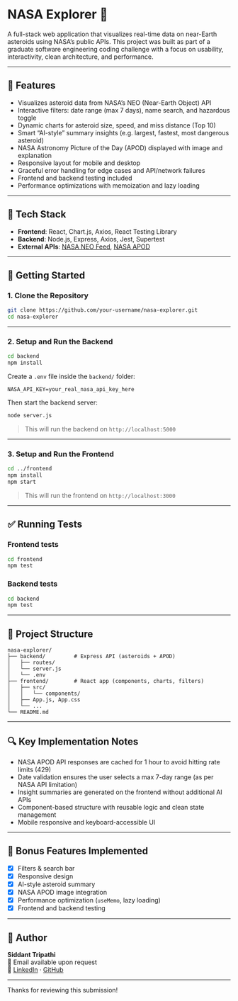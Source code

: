 
# NASA Explorer 🚀

A full-stack web application that visualizes real-time data on near-Earth asteroids using NASA’s public APIs. This project was built as part of a graduate software engineering coding challenge with a focus on usability, interactivity, clean architecture, and performance.

---

## 🌟 Features

- Visualizes asteroid data from NASA’s NEO (Near-Earth Object) API
- Interactive filters: date range (max 7 days), name search, and hazardous toggle
- Dynamic charts for asteroid size, speed, and miss distance (Top 10)
- Smart “AI-style” summary insights (e.g. largest, fastest, most dangerous asteroid)
- NASA Astronomy Picture of the Day (APOD) displayed with image and explanation
- Responsive layout for mobile and desktop
- Graceful error handling for edge cases and API/network failures
- Frontend and backend testing included
- Performance optimizations with memoization and lazy loading

---

## 🧰 Tech Stack

- **Frontend**: React, Chart.js, Axios, React Testing Library
- **Backend**: Node.js, Express, Axios, Jest, Supertest
- **External APIs**: [NASA NEO Feed](https://api.nasa.gov), [NASA APOD](https://api.nasa.gov)

---

## 🚀 Getting Started

### 1. Clone the Repository

```bash
git clone https://github.com/your-username/nasa-explorer.git
cd nasa-explorer
```

---

### 2. Setup and Run the Backend

```bash
cd backend
npm install
```

Create a `.env` file inside the `backend/` folder:

```
NASA_API_KEY=your_real_nasa_api_key_here
```

Then start the backend server:

```bash
node server.js
```

> This will run the backend on `http://localhost:5000`

---

### 3. Setup and Run the Frontend

```bash
cd ../frontend
npm install
npm start
```

> This will run the frontend on `http://localhost:3000`

---

## ✅ Running Tests

### Frontend tests

```bash
cd frontend
npm test
```

### Backend tests

```bash
cd backend
npm test
```

---

## 📁 Project Structure

```
nasa-explorer/
├── backend/         # Express API (asteroids + APOD)
│   ├── routes/
│   └── server.js
│   └── .env
├── frontend/        # React app (components, charts, filters)
│   ├── src/
│   │   └── components/
│   ├── App.js, App.css
│   └── ...
└── README.md
```

---

## 🔍 Key Implementation Notes

- NASA APOD API responses are cached for 1 hour to avoid hitting rate limits (429)
- Date validation ensures the user selects a max 7-day range (as per NASA API limitation)
- Insight summaries are generated on the frontend without additional AI APIs
- Component-based structure with reusable logic and clean state management
- Mobile responsive and keyboard-accessible UI

---

## 🧠 Bonus Features Implemented

- [x] Filters & search bar
- [x] Responsive design
- [x] AI-style asteroid summary
- [x] NASA APOD image integration
- [x] Performance optimization (`useMemo`, lazy loading)
- [x] Frontend and backend testing

---

## 👤 Author

**Siddant Tripathi**  
📧 Email available upon request  
🔗 [LinkedIn](https://www.linkedin.com/in/your-link) · [GitHub](https://github.com/your-username)

---

Thanks for reviewing this submission!
